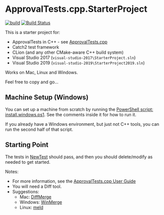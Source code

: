 # ApprovalTests.cpp.StarterProject


[![build](../../actions/workflows/build-and-test-via-cmake.yml/badge.svg)](../../actions/workflows/build-and-test-via-cmake.yml)
[![Build Status](../../workflows/build_vs/badge.svg?branch=master)](../../actions?query=branch%3Amaster+workflow%3Abuild_vs)


This is a starter project for:

* ApprovalTests in C++ - see [ApprovalTests.cpp](https://github.com/approvals/ApprovalTests.cpp)
* Catch2 test framework
* CLion (and any other CMake-aware C++ build system)
* Visual Studio 2017 (`visual-studio-2017\StarterProject.sln`)
* Visual Studio 2019 (`visual-studio-2019\StarterProject2019.sln`)

Works on Mac, Linux and Windows.

Feel free to copy and go...

## Machine Setup (Windows)

You can set up a machine from scratch by running the [PowerShell script: install.windows.ps1](install.windows.ps1). See the comments inside it for how to run it.

If you already have a Windows environment, but just not C++ tools, you can run the second half of that script.

## Starting Point

The tests in [NewTest](https://github.com/approvals/ApprovalTests.cpp.StarterProject/blob/master/tests/NewTest.cpp) should pass, and then you should delete/modify as needed to get started.


Notes:

* For more information, see the [ApprovalTests.cpp User Guide](https://github.com/approvals/ApprovalTests.cpp/blob/master/doc/README.md#top)
* You will need a Diff tool.
* Suggestions: 
    * Mac: [DiffMerge](https://sourcegear.com/diffmerge/)
    * Windows: [WinMerge](winmerge.org/)
    * Linux: [meld](http://meldmerge.org/)



